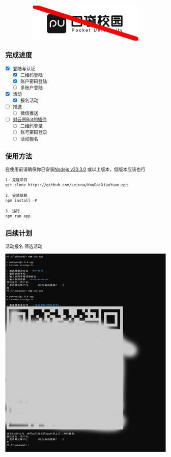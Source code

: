 <p align="center">
  <img src="img/icon.png" alt="我图片呢?" align="center">
</p>


## 完成进度
- [x] 登陆与认证
  - [x] 二维码登陆
  - [x] 账户密码登陆
  - [ ] 多账户登陆
- [x] 活动
  - [x] 报名活动
- [ ] 推送
  - [ ] 微信推送
- [ ] [对云崽Bot的插件](https://github.com/yoimiya-kokomi/Miao-Yunzai)
  - [ ] 二维码登录
  - [ ] 账号密码登录
  - [ ] 活动报名
## 使用方法

在使用前请确保你已安装[Nodejs v20.3.0](https://nodejs.org/en) 或以上版本，低版本应该也行

```shell
1. 克隆项目
git clone https://github.com/seiuna/KouDaiXiaoYuan.git

2. 安装依赖
npm install -P

3. 运行
npm run app
```

## 后续计划

活动报名 筛选活动

![img/c.png](img/c.png)
